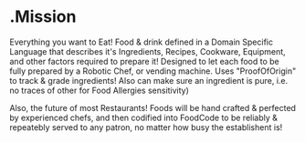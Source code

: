 # .Mission
Everything you want to Eat! Food & drink defined in a Domain Specific Language that describes it's Ingredients, Recipes, Cookware, Equipment, and other factors required to prepare it! Designed to let each food to be fully prepared by a Robotic Chef, or vending machine. Uses "ProofOfOrigin" to track & grade ingredients! Also can make sure an ingredient is pure, i.e. no traces of other for Food Allergies sensitivity)

Also, the future of most Restaurants! Foods will be hand crafted & perfected by experienced chefs, and then codified into FoodCode to be reliably & repeatebly served to any patron, no matter how busy the establishent is!
